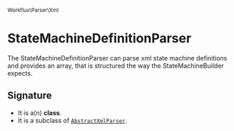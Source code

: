 <small>Workflux\Parser\Xml</small>

StateMachineDefinitionParser
============================

The StateMachineDefinitionParser can parse xml state machine definitions and provides an array, that is structured the way the StateMachineBuilder expects.

Signature
---------

- It is a(n) **class**.
- It is a subclass of [`AbstractXmlParser`](../../../Workflux/Parser/Xml/AbstractXmlParser.md).
